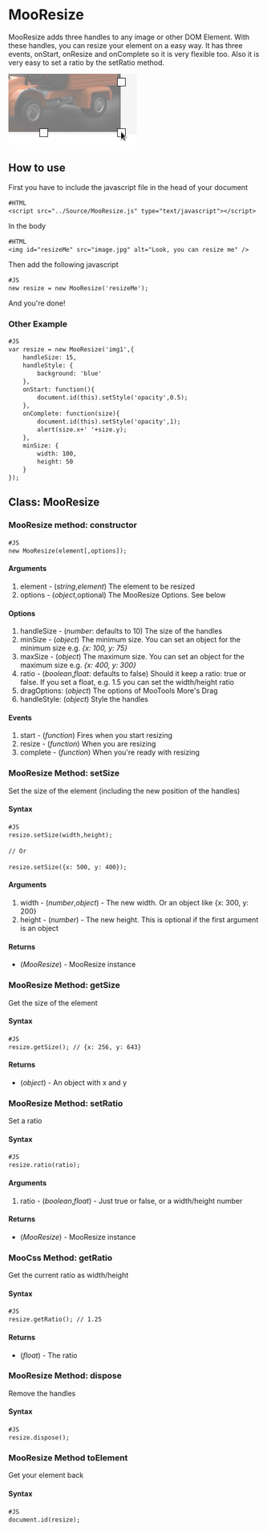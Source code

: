 MooResize
===============

MooResize adds three handles to any image or other DOM Element. With these handles, you can resize 
your element on a easy way. It has three events, onStart, onResize and onComplete so it is very flexible too. 
Also it is very easy to set a ratio by the setRatio method.

![Screenshot](http://github.com/arian/MooResize/raw/master/screenshot.png)

How to use
----------

First you have to include the javascript file in the head of your document

	#HTML
	<script src="../Source/MooResize.js" type="text/javascript"></script>

In the body

	#HTML
	<img id="resizeMe" src="image.jpg" alt="Look, you can resize me" />
	
Then add the following javascript

	#JS
	new resize = new MooResize('resizeMe');
	
And you're done!	

### Other Example ###

	#JS
	var resize = new MooResize('img1',{
		handleSize: 15,
		handleStyle: {
			background: 'blue'
		},
		onStart: function(){
			document.id(this).setStyle('opacity',0.5);
		},
		onComplete: function(size){
			document.id(this).setStyle('opacity',1); 
			alert(size.x+' '+size.y);
		},
		minSize: {
			width: 100,
			height: 50
		}
	});
	

## Class: MooResize ##

### MooResize method: constructor ###

	#JS
	new MooResize(element[,options]);

#### Arguments ####
1. element - (*string*,*element*) The element to be resized
1. options - (*object*,optional) The MooResize Options. See below

#### Options ####
1. handleSize - (*number*: defaults to 10) The size of the handles  
2. minSize - (*object*) The minimum size. You can set an object for the minimum size e.g. *{x: 100, y: 75}*
3. maxSize - (*object*) The maximum size. You can set an object for the maximum size e.g. *{x: 400, y: 300}*
3. ratio - (*boolean*,*float*: defaults to false) Should it keep a ratio: true or false. If you set a float, e.g. 1.5 you can set the width/height ratio
4. dragOptions: (*object*) The options of MooTools More's Drag
5. handleStyle: (*object*) Style the handles

#### Events ####
1. start - (*function*) Fires when you start resizing
2. resize - (*function*) When you are resizing
3. complete - (*function*) When you're ready with resizing


### MooResize Method: setSize ###

Set the size of the element (including the new position
of the handles)

#### Syntax ####
	
	#JS
	resize.setSize(width,height);
	
	// Or
	
	resize.setSize({x: 500, y: 400});
	
#### Arguments ####

1. width - (*number*,*object*) - The new width. Or an object like {x: 300, y: 200}
2. height - (*number*) - The new height. This is optional if the first argument is an object

#### Returns ####

- (*MooResize*) - MooResize instance

### MooResize Method: getSize ###

Get the size of the element

#### Syntax ####
	
	#JS
	resize.getSize(); // {x: 256, y: 643}
	
#### Returns ####

- (*object*) - An object with x and y

### MooResize Method: setRatio ###

Set a ratio

#### Syntax ####
	
	#JS
	resize.ratio(ratio);
	
#### Arguments ####

1. ratio - (*boolean*,*float*) - Just true or false, or a width/height number 

#### Returns ####

- (*MooResize*) - MooResize instance

### MooCss Method: getRatio ###

Get the current ratio as width/height

#### Syntax ####
	
	#JS
	resize.getRatio(); // 1.25
	
#### Returns ####

- (*float*) - The ratio

### MooResize Method: dispose ###

Remove the handles

#### Syntax ####
	
	#JS
	resize.dispose();

### MooResize Method toElement ###

Get your element back

#### Syntax ####
	
	#JS
	document.id(resize);

